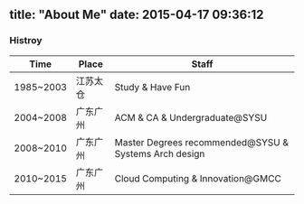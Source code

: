 title: "About Me"
date: 2015-04-17 09:36:12
---

### Histroy

Time |  Place  |  Staff
-----|---------|--------
1985~2003 | 江苏太仓 | Study & Have Fun
2004~2008 | 广东广州 | ACM & CA & Undergraduate@SYSU
2008~2010 | 广东广州 | Master Degrees recommended@SYSU & Systems Arch design
2010~2015  | 广东广州 | Cloud Computing & Innovation@GMCC